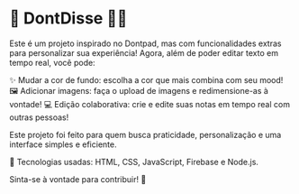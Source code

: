 # 📝 DontDisse 🌈📸

Este é um projeto inspirado no Dontpad, mas com funcionalidades extras para personalizar sua experiência! Agora, além de poder editar texto em tempo real, você pode:

✨ Mudar a cor de fundo: escolha a cor que mais combina com seu mood!
🖼️ Adicionar imagens: faça o upload de imagens e redimensione-as à vontade!
💻 Edição colaborativa: crie e edite suas notas em tempo real com outras pessoas!

Este projeto foi feito para quem busca praticidade, personalização e uma interface simples e eficiente.

🔧 Tecnologias usadas: HTML, CSS, JavaScript, Firebase e Node.js.

Sinta-se à vontade para contribuir! 💪

